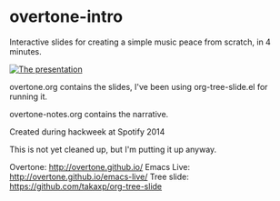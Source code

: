 overtone-intro
==============

Interactive slides for creating a simple music peace from scratch, in 4 minutes.

[![The presentation](http://img.youtube.com/vi/F3wmTsC_rbI/0.jpg)](http://www.youtube.com/watch?v=F3wmTsC_rbI)

overtone.org contains the slides, I've been using org-tree-slide.el for running it.

overtone-notes.org contains the narrative.

Created during hackweek at Spotify 2014

This is not yet cleaned up, but I'm putting it up anyway.

Overtone: http://overtone.github.io/
Emacs Live: http://overtone.github.io/emacs-live/
Tree slide: https://github.com/takaxp/org-tree-slide
